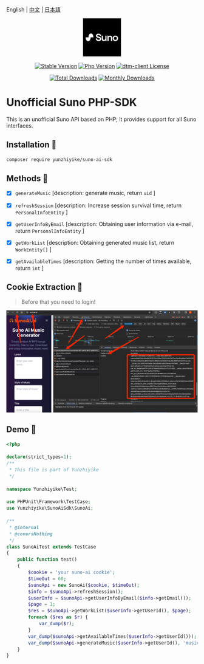 English | [中文](./README-CN.md) | [日本語](./README-JP.md)

<p align="center"><a href="https://sunoai.ai/" target="_blank" rel="noopener noreferrer"><img width="100" src="img.png" alt="suno Logo"></a></p>

<p align="center">
  <a href="https://github.com/YunzhiYike/Suno-SDK/releases"><img src="https://poser.pugx.org/yunzhiyike/suno-ai-sdk/v/stable" alt="Stable Version"></a>
  <a href="https://www.php.net"><img src="https://img.shields.io/badge/php-%3E=8.0-brightgreen.svg?maxAge=2592000" alt="Php Version"></a>
  <a href="https://github.com/YunzhiYike/Suno-SDK/main/LICENSE"><img src="https://img.shields.io/github/license/yunzhiyike/suno-ai-sdk.svg" alt="dtm-client License"></a>
</p>
<p align="center">
  <a href="https://packagist.org/packages/yunzhiyike/suno-ai-sdk"><img src="https://poser.pugx.org/yunzhiyike/suno-ai-sdk/downloads" alt="Total Downloads"></a>
  <a href="https://packagist.org/packages/yunzhiyike/suno-ai-sdk"><img src="https://poser.pugx.org/yunzhiyike/suno-ai-sdk/d/monthly" alt="Monthly Downloads"></a>
</p>

# Unofficial Suno PHP-SDK
This is an unofficial Suno API based on PHP; it provides support for all Suno interfaces.

## Installation 🔨

```bash
composer require yunzhiyike/suno-ai-sdk
```

## Methods 📖

- [x] `generateMusic`  [description: generate music, return `uid` ]
- [x] `refreshSession` [description: Increase session survival time, return `PersonalInfoEntity` ]
- [x] `getUserInfoByEmail` [description: Obtaining user information via e-mail, return `PersonalInfoEntity` ]
- [x] `getWorkList` [description: Obtaining generated music list, return `WorkEntity[]` ]
- [x] `getAvailableTimes` [description: Getting the number of times available, return  `int` ]


## Cookie Extraction 🚗

> Before that you need to login!

![img_1.png](img_1.png)


## Demo 🌲
```php
<?php

declare(strict_types=1);
/**
 * This file is part of Yunzhiyike
 */

namespace Yunzhiyike\Test;

use PHPUnit\Framework\TestCase;
use Yunzhiyike\SunoAiSdk\SunoAi;

/**
 * @internal
 * @coversNothing
 */
class SunoAiTest extends TestCase
{
    public function test()
    {
        $cookie = 'your suno-ai cookie';
        $timeOut = 60;
        $sunoApi = new SunoAi($cookie, $timeOut);
        $info = $sunoApi->refreshSession();
        $userInfo = $sunoApi->getUserInfoByEmail($info->getEmail());
        $page = 1;
        $res = $sunoApi->getWorkList($userInfo->getUserId(), $page);
        foreach ($res as $r) {
            var_dump($r);
        }
        var_dump($sunoApi->getAvailableTimes($userInfo->getUserId()));
        var_dump($sunoApi->generateMusic($userInfo->getUserId(), 'music title', 'music text', 'music tags', true));
    }
}

```

